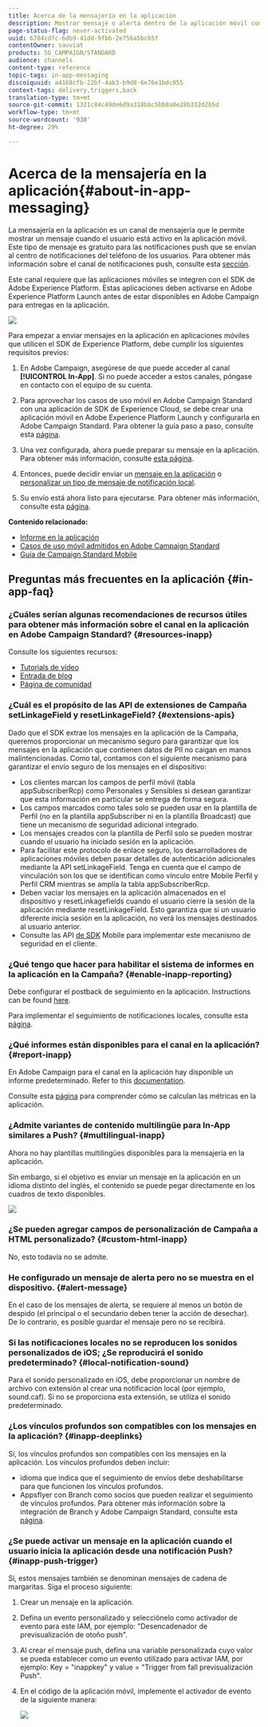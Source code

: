 ```yaml
---
title: Acerca de la mensajería en la aplicación
description: Mostrar mensaje o alerta dentro de la aplicación móvil con mensajería en la aplicación.
page-status-flag: never-activated
uuid: 6784cdfc-6db9-41dd-9fbb-2e756a5bcb5f
contentOwner: sauviat
products: SG_CAMPAIGN/STANDARD
audience: channels
content-type: reference
topic-tags: in-app-messaging
discoiquuid: a4168cfb-22bf-4ab3-b9d8-6e76e1bdc055
context-tags: delivery,triggers,back
translation-type: tm+mt
source-git-commit: 1321c84c49de6d9a318bbc5bb8a0e28b332d2b5d
workflow-type: tm+mt
source-wordcount: '930'
ht-degree: 29%

---
```



# Acerca de la mensajería en la aplicación{#about-in-app-messaging}

La mensajería en la aplicación es un canal de mensajería que le permite mostrar un mensaje cuando el usuario está activo en la aplicación móvil. Este tipo de mensaje es gratuito para las notificaciones push que se envían al centro de notificaciones del teléfono de los usuarios. Para obtener más información sobre el canal de notificaciones push, consulte esta [sección](../../channels/using/about-push-notifications.md).

Este canal requiere que las aplicaciones móviles se integren con el SDK de Adobe Experience Platform. Estas aplicaciones deben activarse en Adobe Experience Platform Launch antes de estar disponibles en Adobe Campaign para entregas en la aplicación.

![](assets/launch_campaign.png)

Para empezar a enviar mensajes en la aplicación en aplicaciones móviles que utilicen el SDK de Experience Platform, debe cumplir los siguientes requisitos previos:

1. En Adobe Campaign, asegúrese de que puede acceder al canal **[!UICONTROL In-App]**. Si no puede acceder a estos canales, póngase en contacto con el equipo de su cuenta.

1. Para aprovechar los casos de uso móvil en Adobe Campaign Standard con una aplicación de SDK de Experience Cloud, se debe crear una aplicación móvil en Adobe Experience Platform Launch y configurarla en Adobe Campaign Standard. Para obtener la guía paso a paso, consulte esta [página](https://helpx.adobe.com/es/campaign/kb/configuring-app-sdk.html).

1. Una vez configurada, ahora puede preparar su mensaje en la aplicación. Para obtener más información, consulte [esta página](../../channels/using/preparing-and-sending-an-in-app-message.md#preparing-your-in-app-message).

1. Entonces, puede decidir enviar un [mensaje en la aplicación](../../channels/using/customizing-an-in-app-message.md) o [personalizar un tipo de mensaje de notificación local](../../channels/using/customizing-an-in-app-message.md#customizing-a-local-notification-message-type).

1. Su envío está ahora listo para ejecutarse. Para obtener más información, consulte esta [página](../../channels/using/preparing-and-sending-an-in-app-message.md#sending-your-in-app-message).

**Contenido relacionado:**

* [Informe en la aplicación](../../reporting/using/in-app-report.md)
* [Casos de uso móvil admitidos en Adobe Campaign Standard](https://helpx.adobe.com/es/campaign/kb/configure-launch-rules-acs-use-cases.html)
* [Guía de Campaign Standard Mobile](https://helpx.adobe.com/es/campaign/kb/acs-mobile.html)

## Preguntas más frecuentes en la aplicación {#in-app-faq}

### ¿Cuáles serían algunas recomendaciones de recursos útiles para obtener más información sobre el canal en la aplicación en Adobe Campaign Standard? {#resources-inapp}

Consulte los siguientes recursos:

* [Tutorials de vídeo](https://docs.adobe.com/content/help/en/campaign-standard-learn/tutorials/communication-channels/mobile/in-app/in-app-message-overview.html)
* [Entrada de blog](https://theblog.adobe.com/get-more-out-of-the-new-in-app-message-channel-from-adobe-campaign/)
* [Página de comunidad](https://experienceleaguecommunities.adobe.com/t5/adobe-campaign-standard/ct-p/adobe-campaign-standard-community)

### ¿Cuál es el propósito de las API de extensiones de Campaña setLinkageField y resetLinkageField? {#extensions-apis}

Dado que el SDK extrae los mensajes en la aplicación de la Campaña, queremos proporcionar un mecanismo seguro para garantizar que los mensajes en la aplicación que contienen datos de PII no caigan en manos malintencionadas. Como tal, contamos con el siguiente mecanismo para garantizar el envío seguro de los mensajes en el dispositivo:

* Los clientes marcan los campos de perfil móvil (tabla appSubscriberRcp) como Personales y Sensibles si desean garantizar que esta información en particular se entrega de forma segura.
* Los campos marcados como tales solo se pueden usar en la plantilla de Perfil (no en la plantilla appSubscriber ni en la plantilla Broadcast) que tiene un mecanismo de seguridad adicional integrado.
* Los mensajes creados con la plantilla de Perfil solo se pueden mostrar cuando el usuario ha iniciado sesión en la aplicación.
* Para facilitar este protocolo de enlace seguro, los desarrolladores de aplicaciones móviles deben pasar detalles de autenticación adicionales mediante la API setLinkageField. Tenga en cuenta que el campo de vinculación son los que se identifican como vínculo entre Mobile Perfil y Perfil CRM mientras se amplía la tabla appSubscriberRcp.
* Deben vaciar los mensajes en la aplicación almacenados en el dispositivo y resetLinkagefields cuando el usuario cierre la sesión de la aplicación mediante resetLinkageField. Esto garantiza que si un usuario diferente inicia sesión en la aplicación, no verá los mensajes destinados al usuario anterior.
* Consulte las API [de SDK](https://aep-sdks.gitbook.io/docs/using-mobile-extensions/adobe-campaign-standard/adobe-campaign-standard-api-reference) Mobile para implementar este mecanismo de seguridad en el cliente.

### ¿Qué tengo que hacer para habilitar el sistema de informes en la aplicación en la Campaña? {#enable-inapp-reporting}

Debe configurar el postback de seguimiento en la aplicación. Instructions can be found [here](https://helpx.adobe.com/campaign/kb/config-app-in-launch.html#InApptrackingpostback).

Para implementar el seguimiento de notificaciones locales, consulte esta [página](../../administration/using/local-tracking.md).

### ¿Qué informes están disponibles para el canal en la aplicación? {#report-inapp}

En Adobe Campaign para el canal en la aplicación hay disponible un informe predeterminado. Refer to this [documentation](../../reporting/using/in-app-report.md).

Consulte esta [página](../../reporting/using/indicator-calculation.md#in-app-delivery) para comprender cómo se calculan las métricas en la aplicación.

### ¿Admite variantes de contenido multilingüe para In-App similares a Push? {#multilingual-inapp}

Ahora no hay plantillas multilingües disponibles para la mensajería en la aplicación.

Sin embargo, si el objetivo es enviar un mensaje en la aplicación en un idioma distinto del inglés, el contenido se puede pegar directamente en los cuadros de texto disponibles.

![](assets/faq_inapp.png)

### ¿Se pueden agregar campos de personalización de Campaña a HTML personalizado? {#custom-html-inapp}

No, esto todavía no se admite.

### He configurado un mensaje de alerta pero no se muestra en el dispositivo. {#alert-message}

En el caso de los mensajes de alerta, se requiere al menos un botón de despido (el principal o el secundario deben tener la acción de desechar). De lo contrario, es posible guardar el mensaje pero no se recibirá.

### Si las notificaciones locales no se reproducen los sonidos personalizados de iOS; ¿Se reproducirá el sonido predeterminado? {#local-notification-sound}

Para el sonido personalizado en iOS, debe proporcionar un nombre de archivo con extensión al crear una notificación local (por ejemplo, sound.caf). Si no se proporciona esta extensión, se utiliza el sonido predeterminado.

### ¿Los vínculos profundos son compatibles con los mensajes en la aplicación? {#inapp-deeplinks}

Sí, los vínculos profundos son compatibles con los mensajes en la aplicación. Los vínculos profundos deben incluir:

* idioma que indica que el seguimiento de envíos debe deshabilitarse para que funcionen los vínculos profundos.
* Appsflyer con Branch como socios que pueden realizar el seguimiento de vínculos profundos. Para obtener más información sobre la integración de Branch y Adobe Campaign Standard, consulte esta [página](https://help.branch.io/using-branch/docs/adobe-campaign-standard-1).

### ¿Se puede activar un mensaje en la aplicación cuando el usuario inicia la aplicación desde una notificación Push? {#inapp-push-trigger}

Sí, estos mensajes también se denominan mensajes de cadena de margaritas. Siga el proceso siguiente:

1. Crear un mensaje en la aplicación.

1. Defina un evento personalizado y selecciónelo como activador de evento para este IAM, por ejemplo: &quot;Desencadenador de previsualización de otoño push&quot;.

1. Al crear el mensaje push, defina una variable personalizada cuyo valor se pueda establecer como un evento utilizado para activar IAM, por ejemplo: Key = &quot;inappkey&quot; y value = &quot;Trigger from fall previsualización Push&quot;.

1. En el código de la aplicación móvil, implemente el activador de evento de la siguiente manera:

   ![](assets/faq_inapp_2.png)
